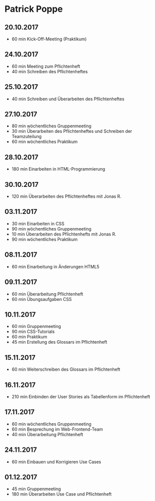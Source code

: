 # Patrick Poppe

## 20.10.2017

- 60 min Kick-Off-Meeting (Praktikum)

## 24.10.2017

- 60 min Meeting zum Pflichtenheft
- 40 min Schreiben des Pflichtenheftes

## 25.10.2017

- 40 min Schreiben und Überarbeiten des Pflichtenheftes

## 27.10.2017

- 80 min wöchentliches Gruppenmeeting 
- 30 min Überarbeiten des Pflichtenheftes und Schreiben der Teamzuteilung
- 60 min wöchentliches Praktikum

## 28.10.2017

- 180 min Einarbeiten in HTML-Programmierung

## 30.10.2017

- 120 min Überarbeiten des Pflichtenheftes mit Jonas R.

## 03.11.2017

- 30 min Einarbeiten in CSS
- 90 min wöchentliches Gruppenmeeting
- 10 min Überarbeiten des Pflichtenhefts mit Jonas R.
- 90 min wöchentliches Praktikum

## 08.11.2017

- 60 min Einarbeitung in Änderungen HTML5

## 09.11.2017

- 60 min Überarbeitung Pflichtenheft
- 60 min Übungsaufgaben CSS

## 10.11.2017

- 60 min Gruppenmeeting
- 90 min CSS-Tutorials
- 60 min Praktikum
- 45 min Erstellung des Glossars im Pflichtenheft


## 15.11.2017

- 60 min Weiterschreiben des Glossars im Pflichtenheft

## 16.11.2017

- 210 min Einbinden der User Stories als Tabellenform im Pflichtenheft

## 17.11.2017

- 60 min wöchentliches Gruppenmeeting
- 60 min Besprechung im Web-Frontend-Team
- 40 min Überarbeitung Pflichtenheft

## 24.11.2017

- 60 min Einbauen und Korrigieren Use Cases

## 01.12.2017

- 45 min Gruppenmeeting
- 180 min Überarbeiten Use Case und Pflichtenheft